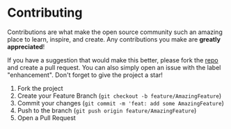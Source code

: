 # Contributing

Contributions are what make the open source community such an amazing place to learn, inspire, and create.
Any contributions you make are **greatly appreciated**!

If you have a suggestion that would make this better, please fork the [repo](https://github.com/budimanjojo/talhelper) and create a pull request.
You can also simply open an issue with the label "enhancement".
Don't forget to give the project a star!

1. Fork the project
2. Create your Feature Branch (`git checkout -b feature/AmazingFeature`)
3. Commit your changes (`git commit -m 'feat: add some AmazingFeature`)
4. Push to the branch (`git push origin feature/AmazingFeature`)
5. Open a Pull Request

